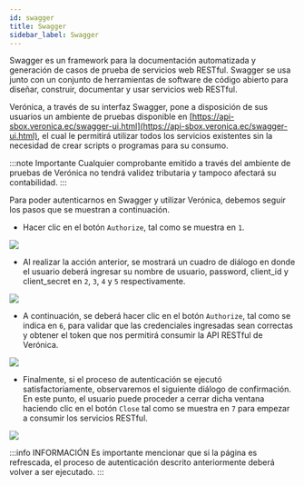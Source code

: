 ```yaml
---
id: swagger
title: Swagger
sidebar_label: Swagger
---
```


Swagger es un framework para la documentación automatizada y generación de casos de prueba de servicios web RESTful. Swagger se usa junto con un conjunto de herramientas de software de código abierto para diseñar, construir, documentar y usar servicios web RESTful.

Verónica, a través de su interfaz Swagger, pone a disposición de sus usuarios un ambiente de pruebas disponible en [https://api-sbox.veronica.ec/swagger-ui.html](https://api-sbox.veronica.ec/swagger-ui.html), el cual le permitirá utilizar todos los servicios existentes sin la necesidad de crear scripts o programas para su consumo.

:::note Importante
Cualquier comprobante emitido a través del ambiente de pruebas de Verónica no tendrá validez tributaria y tampoco afectará su contabilidad.
:::

Para poder autenticarnos en Swagger y utilizar Verónica, debemos seguir los pasos que se muestran a continuación.

* Hacer clic en el botón `Authorize`, tal como se muestra en `1`.
<img src="https://i.imgur.com/ErHWy2Q.png"/>

* Al realizar la acción anterior, se mostrará un cuadro de diálogo en donde el usuario deberá ingresar su nombre de usuario, password, client_id y client_secret en `2`, `3`, `4` y `5` respectivamente.
<img src="https://i.imgur.com/gaIOQFE.png"/>

* A continuación, se deberá hacer clic en el botón `Authorize`, tal como se indica en `6`, para validar que las credenciales ingresadas sean correctas y obtener el token que nos permitirá consumir la API RESTful de Verónica.
<img src="https://i.imgur.com/zwNWMJn.png"/>

* Finalmente, si el proceso de autenticación se ejecutó satisfactoriamente, observaremos el siguiente diálogo de confirmación. En este punto, el usuario puede proceder a cerrar dicha ventana haciendo clic en el botón `Close` tal como se muestra en `7` para empezar a consumir los servicios RESTful.
<img src="https://i.imgur.com/RTrCG0z.png"/>

:::info INFORMACIÓN
Es importante mencionar que si la página es refrescada, el proceso de autenticación descrito anteriormente deberá volver a ser ejecutado.
:::